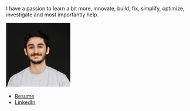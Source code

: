 I have a passion to learn a bit more, innovate, build, fix, simplify, optimize, investigate and most importantly help.

<img width=175 src="./portrait.jpg" alt="Portrait of Ali Al Zein">

- [Resume](https://docs.google.com/document/d/14nFjsjWh0EQQ-OZkGmgNOu2yaEeyCaxZ6Y0vOGlkJIQ/export?format=pdf) 
- [LinkedIn](https://linkedin.com/in/alielzei)
